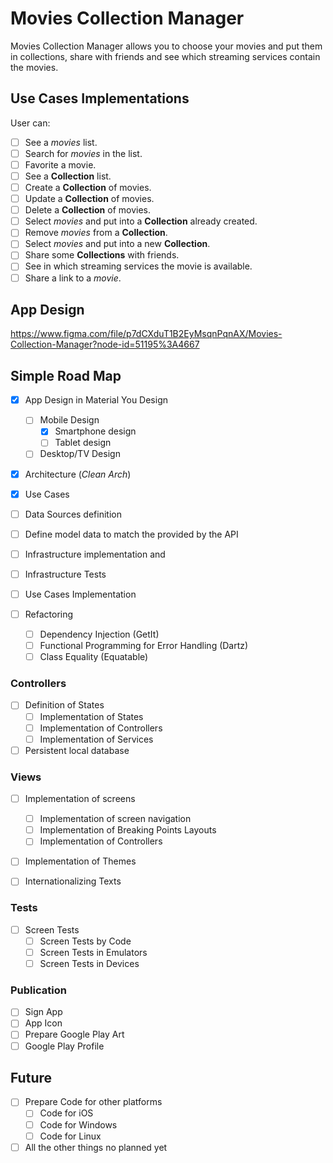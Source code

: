 # Movies Collection Manager

Movies Collection Manager allows you to choose your movies and put them in collections, share with friends and see which streaming services contain the movies.

## Use Cases Implementations

User can:

- [ ] See a _movies_ list.
- [ ] Search for _movies_ in the list.
- [ ] Favorite a movie.
- [ ] See a **Collection** list.
- [ ] Create a **Collection** of movies.
- [ ] Update a **Collection** of movies.
- [ ] Delete a **Collection** of movies.
- [ ] Select _movies_ and put into a **Collection** already created.
- [ ] Remove _movies_ from a **Collection**.
- [ ] Select _movies_ and put into a new **Collection**.
- [ ] Share some **Collections** with friends.
- [ ] See in which streaming services the movie is available.
- [ ] Share a link to a _movie_.

## App Design

https://www.figma.com/file/p7dCXduT1B2EyMsqnPqnAX/Movies-Collection-Manager?node-id=51195%3A4667

## Simple Road Map

- [x] App Design in Material You Design
	- [ ] Mobile Design
		- [x] Smartphone design
		- [ ] Tablet design
	- [ ] Desktop/TV Design

- [x] Architecture (_Clean Arch_)
- [X] Use Cases

- [ ] Data Sources definition
- [ ] Define model data to match the provided by the API
- [ ] Infrastructure implementation and
- [ ] Infrastructure Tests
- [ ] Use Cases Implementation

- [ ] Refactoring
	- [ ] Dependency Injection (GetIt)
	- [ ] Functional Programming for Error Handling (Dartz)
	- [ ] Class Equality (Equatable)

### Controllers

- [ ] Definition of States
	- [ ] Implementation of States
	- [ ] Implementation of Controllers
	- [ ] Implementation of Services

- [ ] Persistent local database

### Views

- [ ] Implementation of screens
	- [ ] Implementation of screen navigation
	- [ ] Implementation of Breaking Points Layouts
	- [ ] Implementation of Controllers
  
- [ ] Implementation of Themes
	
- [ ] Internationalizing Texts

### Tests

- [ ] Screen Tests 
	- [ ] Screen Tests by Code
	- [ ] Screen Tests in Emulators 
	- [ ] Screen Tests in Devices

### Publication

- [ ] Sign App
- [ ] App Icon
- [ ] Prepare Google Play Art
- [ ] Google Play Profile

## Future

- [ ] Prepare Code for other platforms
  - [ ] Code for iOS
  - [ ] Code for Windows
  - [ ] Code for Linux

- [ ] All the other things no planned yet
